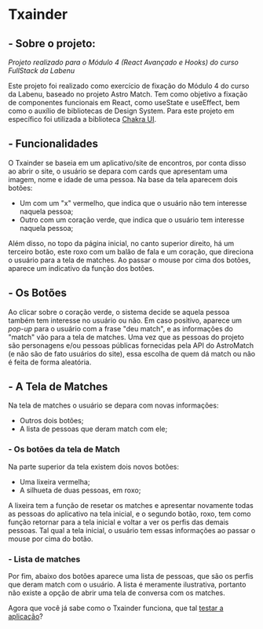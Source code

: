 # Txainder
## - Sobre o projeto:
_Projeto realizado para o Módulo 4 (React Avançado e Hooks) do curso FullStack da Labenu_

Este projeto foi realizado como exercício de fixação do Módulo 4 do curso da Labenu, baseado no projeto Astro Match. Tem como objetivo a fixação de componentes funcionais em React, como useState e useEffect, bem como o auxílio de bibliotecas de Design System. Para este projeto em específico foi utilizada a biblioteca [Chakra UI](https://chakra-ui.com).

## - Funcionalidades

O Txainder se baseia em um aplicativo/site de encontros, por conta disso ao abrir o site, o usuário se depara com cards que apresentam uma imagem, nome e idade de uma pessoa. Na base da tela aparecem dois botões:
 - Um com um "x" vermelho, que indica que o usuário não tem interesse naquela pessoa;
 - Outro com um coração verde, que indica que o usuário tem interesse naquela pessoa;
 
Além disso, no topo da página inicial, no canto superior direito, há um terceiro botão, este roxo com um balão de fala e um coração, que direciona o usuário para a tela de matches.
Ao passar o mouse por cima dos botões, aparece um indicativo da função dos botões.

## - Os Botões
Ao clicar sobre o coração verde, o sistema decide se aquela pessoa também tem interesse no usuário ou não. Em caso positivo, aparece um _pop-up_ para o usuário com a frase "deu match", e as informações do "match" vão para a tela de matches. Uma vez que as pessoas do projeto são personagens e/ou pessoas públicas fornecidas pela API do AstroMatch (e não são de fato usuários do site), essa escolha de quem dá match ou não é feita de forma aleatória. 

## - A Tela de Matches
Na tela de matches o usuário se depara com novas informações:
  - Outros dois botões;
  - A lista de pessoas que deram match com ele;
 
 ### - Os botões da tela de Match
 Na parte superior da tela existem dois novos botões:
  - Uma lixeira vermelha;
  - A silhueta de duas pessoas, em roxo;
 
 A lixeira tem a função de resetar os matches e apresentar novamente todas as pessoas do aplicativo na tela inicial, e o segundo botão, roxo, tem como função retornar para a tela inicial e voltar a ver os perfis das demais pessoas. Tal qual a tela inicial, o usuário tem essas informações ao passar o mouse por cima do botão.
 
 ### - Lista de matches
 Por fim, abaixo dos botões aparece uma lista de pessoas, que são os perfis que deram match com o usuário. A lista é meramente ilustrativa, portanto não existe a opção de abrir uma tela de conversa com os matches.
 
 Agora que você já sabe como o Txainder funciona, que tal [testar a aplicação](https://txainder.surge.sh)? 
